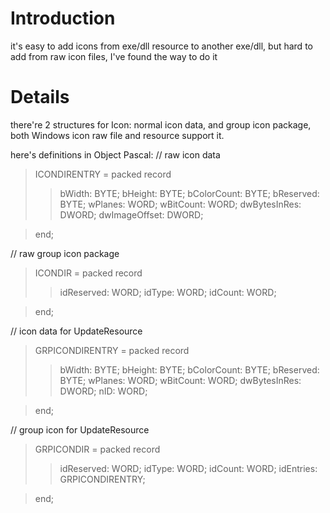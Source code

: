 # Introduction #

it's easy to add icons from exe/dll resource to another exe/dll, but hard to add from raw icon files, I've found the way to do it


# Details #

there're 2 structures for Icon: normal icon data, and group icon package, both Windows icon raw file and resource support it.

here's definitions in Object Pascal:
// raw icon data
> ICONDIRENTRY = packed record
> > bWidth: BYTE;
> > bHeight: BYTE;
> > bColorCount: BYTE;
> > bReserved: BYTE;
> > wPlanes: WORD;
> > wBitCount: WORD;
> > dwBytesInRes: DWORD;
> > dwImageOffset: DWORD;

> end;

// raw group icon package
> ICONDIR = packed record
> > idReserved: WORD;
> > idType: WORD;
> > idCount: WORD;

> end;

// icon data for UpdateResource
> GRPICONDIRENTRY = packed record
> > bWidth: BYTE;
> > bHeight: BYTE;
> > bColorCount: BYTE;
> > bReserved: BYTE;
> > wPlanes: WORD;
> > wBitCount: WORD;
> > dwBytesInRes: DWORD;
> > nID: WORD;

> end;

// group icon for UpdateResource
> GRPICONDIR = packed record
> > idReserved: WORD;
> > idType: WORD;
> > idCount: WORD;
> > idEntries: GRPICONDIRENTRY;

> end;